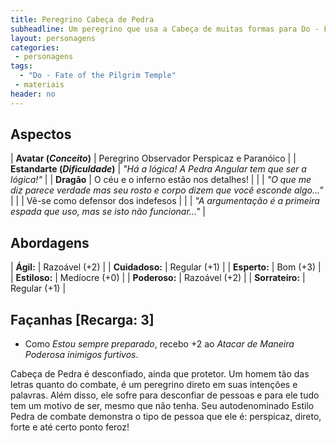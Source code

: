 ```yaml
---
title: Peregrino Cabeça de Pedra
subheadline: Um peregrino que usa a Cabeça de muitas formas para Do - Fate of the Pilgrim Temple
layout: personagens
categories:
 - personagens
tags:
  - "Do - Fate of the Pilgrim Temple"
 - materiais
header: no
---
```


## Aspectos

| **Avatar (_Conceito_)**        | Peregrino Observador Perspicaz e Paranóico                                           |
| **Estandarte (_Dificuldade_)** | _"Há a lógica! A Pedra Angular tem que ser a lógica!"_                               |
| **Dragão**                     | O céu e o inferno estão nos detalhes!                                                |
|                                | _"O que me diz parece verdade mas seu rosto e corpo dizem que você esconde algo..."_ |
|                                | Vê-se como defensor dos indefesos                                                    |
|                                | _"A argumentação é a primeira espada que uso, mas se isto não funcionar..."_         |

## Abordagens 

| **Ágil:**       | Razoável (+2) |
| **Cuidadoso:**  | Regular (+1)  |
| **Esperto:**    | Bom (+3)      |
| **Estiloso:**   | Medíocre (+0) |
| **Poderoso:**   | Razoável (+2) |
| **Sorrateiro:** | Regular (+1)  |

## Façanhas [Recarga: 3]

+ Como _Estou sempre preparado_, recebo +2 ao _Atacar de Maneira Poderosa inimigos furtivos_.

Cabeça de Pedra é desconfiado, ainda que protetor. Um homem tão das letras quanto do combate, é um peregrino direto em suas intenções e palavras. Além disso, ele sofre para desconfiar de pessoas e para ele tudo tem um motivo de ser, mesmo que não tenha. Seu autodenominado Estilo Pedra de combate demonstra o tipo de pessoa que ele é: perspicaz, direto, forte e até certo ponto feroz!

